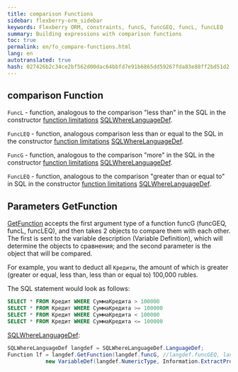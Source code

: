 ```yaml
--- 
title: comparison Functions 
sidebar: flexberry-orm_sidebar 
keywords: Flexberry ORM, constraints, funcG, funcGEQ, funcL, funcLEQ 
summary: Building expressions with comparison functions 
toc: true 
permalink: en/fo_compare-functions.html 
lang: en 
autotranslated: true 
hash: 027426b2c34ce2bf562d00dac64bbfd7e91b6865dd59267fda83e88ff2bd51d2 
--- 
```


## comparison Function 
`FuncL` - function, analogous to the comparison "less than" in the SQL in the constructor [function limitations](fo_limit-function.html) [SQLWhereLanguageDef](fo_function-list.html). 

`FuncLEQ` - function, analogous comparison less than or equal to the SQL in the constructor [function limitations](fo_limit-function.html) [SQLWhereLanguageDef](fo_function-list.html). 

`FuncG` - function, analogous to the comparison "more" in the SQL in the constructor [function limitations](fo_limit-function.html) [SQLWhereLanguageDef](fo_function-list.html). 

`FuncLEQ` - function, analogous to the comparison "greater than or equal to" in SQL in the constructor [function limitations](fo_limit-function.html) [SQLWhereLanguageDef](fo_function-list.html). 

## Parameters GetFunction 

[GetFunction](fo_function-list.html) accepts the first argument type of a function funcG (funcGEQ, funcL, funcLEQ), and then takes 2 objects to compare them with each other. The first is sent to the variable description (Variable Definition), which will determine the objects to сравнения; and the second parameter is the object that will be compared. 

For example, you want to deduct all `Кредиты`, the amount of which is greater (greater or equal, less than, less than or equal to) 100,000 rubles. 

The SQL statement would look as follows: 

```sql
SELECT * FROM Кредит WHERE СуммаКредита > 100000
SELECT * FROM Кредит WHERE СуммаКредита >= 100000
SELECT * FROM Кредит WHERE СуммаКредита < 100000
SELECT * FROM Кредит WHERE СуммаКредита <= 100000
``` 

[SQLWhereLanguageDef](fo_function-list.html): 

```csharp
SQLWhereLanguageDef langdef = SQLWhereLanguageDef.LanguageDef;
Function lf = langdef.GetFunction(langdef.funcG, //langdef.funcGEQ, langdef.funcL, langdef.funcLEQ 
			new VariableDef(langdef.NumericType, Information.ExtractPropertyPath<Кредит>(x => x.СуммаКредита)), 100000);
``` 



